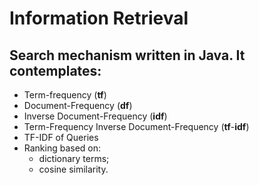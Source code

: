 # Information Retrieval

## Search mechanism written in Java. It contemplates:
<ul>
  <li> Term-frequency (<b>tf</b>) </li>
  <li> Document-Frequency (<b>df</b>) </li>
  <li> Inverse Document-Frequency (<b>idf</b>) </li>
  <li> Term-Frequency Inverse Document-Frequency (<b>tf</b>-<b>idf</b>) </li>
  <li> TF-IDF of Queries </li>
  <li> Ranking based on:
    <ul>
      <li> dictionary terms; </li>
      <li> cosine similarity. </li>
      </ul>
  </li>  
</ul>
